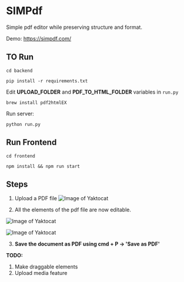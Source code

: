
# SIMPdf

  

Simple pdf editor while preserving structure and format.

Demo: https://simpdf.com/

  

## TO Run

`cd backend`

  

`pip install -r requirements.txt`

  

Edit **UPLOAD_FOLDER** and **PDF_TO_HTML_FOLDER** variables in `run.py`

`brew install pdf2htmlEX`
  
Run server: 

`python run.py`

  
  

## Run Frontend

  

`cd frontend`

  

`npm install && npm run start`

## Steps

1. Upload a PDF file
![Image of Yaktocat](https://github.com/shashanoid/Simpdf/blob/master/Screenshots/Home-new.png?raw=true)

2. All the elements of the pdf file are now editable.

![Image of Yaktocat](https://github.com/shashanoid/Simpdf/blob/master/Screenshots/edit.png?raw=true)

![Image of Yaktocat](https://github.com/shashanoid/Simpdf/blob/master/Screenshots/edit2.png?raw=true)


3. **Save the document as PDF using cmd + P -> 'Save as PDF'**

**TODO:**
1. Make draggable elements
2. Upload media feature
